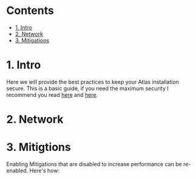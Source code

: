 # Contents

* [1. Intro](#1-Intro)
* [2. Network](#2-Network)
* [3. Mitigations](#3-Mitigations)

# 1. Intro
Here we will provide the best practices to keep your Atlas installation secure.
This is a basic guide, if you need the maximum security I recommend you read [here](https://docs.microsoft.com/en-us/security/compass/compass) and [here](https://security-list.js.org/).
# 2. Network

# 3. Mitigtions
Enabling Mitigations that are disabled to increase performance can be re-enabled.
Here's how:

